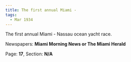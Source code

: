 ```yaml
---  
title: The first annual Miami -  
tags:  
  - Mar 1934  
---  
```

  
The first annual Miami - Nassau ocean yacht race.  
  
Newspapers: **Miami Morning News or The Miami Herald**  
  
Page: **17**, Section: **N/A** 
